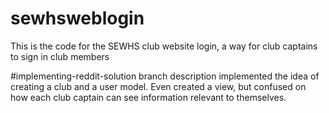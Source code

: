 # sewhsweblogin
This is the code for the SEWHS club website login, a way for club captains to sign in club members

#implementing-reddit-solution branch description
implemented the idea of creating a club and a user model. Even created a view, but confused on how each club captain can see information
relevant to themselves. 
